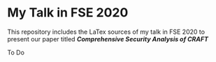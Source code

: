 # My Talk in FSE 2020

This repository includes the LaTex sources of my talk in FSE 2020 to present our paper titled ***Comprehensive Security Analysis of CRAFT***

To Do